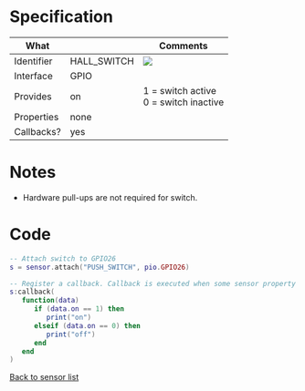 # Specification

| What         |             | Comments                   |
|--------------|-------------|----------------------------|
| Identifier   | HALL_SWITCH | ![](http://git.whitecatboard.org/push_button.png) |
| Interface    | GPIO        |                            |
| Provides     | on          | 1 = switch active<br/>0 = switch inactive|
| Properties   | none        |                            |
| Callbacks?   | yes         | |

# Notes

* Hardware pull-ups are not required for switch.

# Code

```lua
-- Attach switch to GPIO26
s = sensor.attach("PUSH_SWITCH", pio.GPIO26)

-- Register a callback. Callback is executed when some sensor property changes.
s:callback(
   function(data)
      if (data.on == 1) then
         print("on")
      elseif (data.on == 0) then
         print("off")
      end
   end
)
```

[Back to sensor list](https://github.com/whitecatboard/Lua-RTOS-ESP32/wiki/Sensor-module#supported-sensors)
